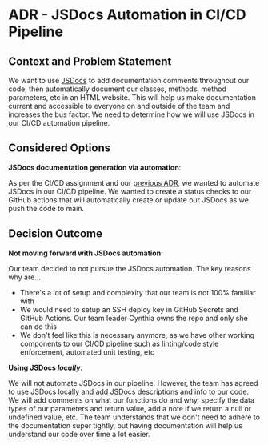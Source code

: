 # ADR - JSDocs Automation in CI/CD Pipeline

## Context and Problem Statement

We want to use [JSDocs](https://jsdoc.app/) to add documentation comments throughout our code, then automatically document our classes, methods, method parameters, etc in an HTML website.
This will help us make documentation current and accessible to everyone on and outside of the team and increases the bus factor.
We need to determine how we will use JSDocs in our CI/CD automation pipeline.

## Considered Options

**JSDocs documentation generation via automation**:

As per the CI/CD assignment and our [previous ADR](./adrs/050924-CICD-Pipeline.md), we wanted to automate JSDocs in our CI/CD pipeline.
We wanted to create a status checks to our GitHub actions that will automatically create or update our JSDocs as we push the code to main.

## Decision Outcome

**Not moving forward with JSDocs automation**:

Our team decided to not pursue the JSDocs automation. The key reasons why are...

- There's a lot of setup and complexity that our team is not 100% familiar with
- We would need to setup an SSH deploy key in GitHub Secrets and GitHub Actions. Our team leader Cynthia owns the repo and only she can do this
- We don't feel like this is necessary anymore, as we have other working components to our CI/CD pipeline such as linting/code style enforcement, automated unit testing, etc

**Using JSDocs _locally_**:

We will not automate JSDocs in our pipeline. However, the team has agreed to use JSDocs locally and add JSDocs descriptions and info to our code.
We will add comments on what our functions do and why, specify the data types of our parameters and return value, add a note if we return a null or undefined value, etc.
The team understands that we don't need to adhere to the documentation super tightly, but having documentation will help us understand our code over time a lot easier.
